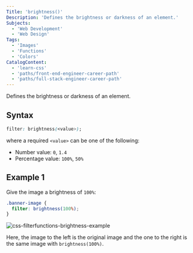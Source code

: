 ```yaml
---
Title: 'brightness()'
Description: 'Defines the brightness or darkness of an element.'
Subjects:
  - 'Web Development'
  - 'Web Design'
Tags:
  - 'Images'
  - 'Functions'
  - 'Colors'
CatalogContent:
  - 'learn-css'
  - 'paths/front-end-engineer-career-path'
  - 'paths/full-stack-engineer-career-path'
---
```


Defines the brightness or darkness of an element.

## Syntax

```css
filter: brightness(<value>);
```

where a required `<value>` can be one of the following:

- Number value: `0`, `1.4`
- Percentage value: `100%`, `50%`

## Example 1

Give the image a brightness of `100%`:

```css
.banner-image {
  filter: brightness(100%);
}
```

![css-filterfunctions-brightness-example](https://raw.githubusercontent.com/Codecademy/docs/main/media/css-filterfunctions-brightness-example.png)

Here, the image to the left is the original image and the one to the right is the same image with `brightness(100%)`.

